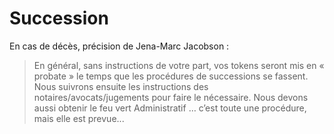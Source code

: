 # Succession

En cas de décès, précision de Jena-Marc Jacobson :&#x20;

> En général, sans instructions de votre part, vos tokens seront mis en « probate » le temps que les procédures de successions se fassent. Nous suivrons ensuite les instructions des notaires/avocats/jugements pour faire le nécessaire. Nous devons aussi obtenir le feu vert Administratif … c’est toute une procédure, mais elle est prevue...

